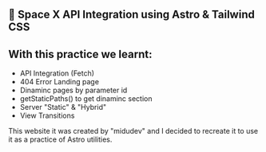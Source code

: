 ## 🚀 Space X API Integration using Astro & Tailwind CSS

## With this practice we learnt:

- API Integration (Fetch)
- 404 Error Landing page
- Dinaminc pages by parameter id 
- getStaticPaths() to get dinaminc section
- Server "Static" & "Hybrid"
- View Transitions

This website it was created by "midudev" and I decided to recreate it to use it as a practice of Astro utilities.
